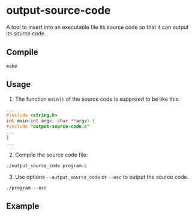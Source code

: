 # output-source-code

A tool to insert into an executable file its source code so that it can output its source code.

## Compile

```shell
make
```

## Usage

1. The function `main()` of the source code is supposed to be like this:
```Cpp
...
#include <string.h>
int main(int argc, char **argv) {
#include "output-source-code.c"
...
}
...
```

2. Compile the source code file:
```Shell
./output_source_code program.c
```

3. Use options `--output_source_code` or `--osc` to output the source code.
```Shell
./program --osc
```

## Example

